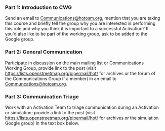 ### Part 1: Introduction to CWG
Send an email to Communications@hotosm.org, mention that you are taking this course and briefly tell the group why you are interested in performing this role and why you think it is important to a successful Activation? If you'd also like to be part of the working group, ask to be added to the Google group.

### Part 2: General Communication
Participate in discussion on the main mailing list or Communications Working Group, provide link to the post (visit https://lists.openstreetmap.org/pipermail/hot/ for archives or the forum of the Communications Group if a member) in an email to Communcations@hotosm.org.

### Part 3: Communication Triage
Work with an Activation Team to triage communication during an Activation or simulation; provide a link to the post (visit https://lists.openstreetmap.org/pipermail/hot/ for archives or the simulation Google group) in the text box below.

